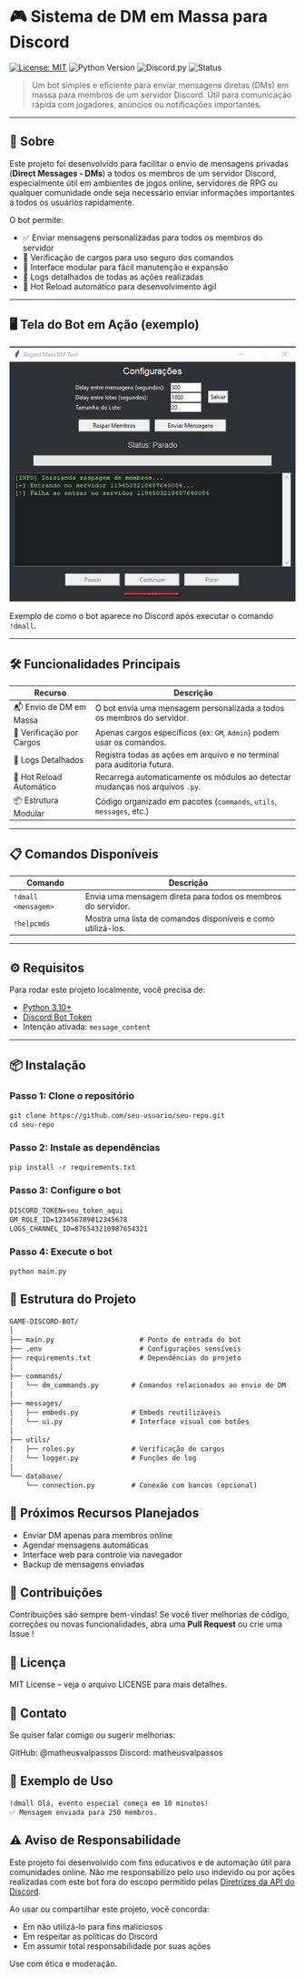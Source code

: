 # 🎮 Sistema de DM em Massa para Discord

[![License: MIT](https://img.shields.io/badge/License-MIT-yellow.svg)](https://opensource.org/licenses/MIT)
![Python Version](https://img.shields.io/badge/Python-3.10+-blue) 
![Discord.py](https://img.shields.io/badge/Discord.py-2.0+-dark_blue) 
![Status](https://img.shields.io/badge/Status-Stable-brightgreen) 

> Um bot simples e eficiente para enviar mensagens diretas (DMs) em massa para membros de um servidor Discord. Útil para comunicação rápida com jogadores, anúncios ou notificações importantes.

---

## 📌 Sobre

Este projeto foi desenvolvido para facilitar o envio de mensagens privadas (**Direct Messages - DMs**) a todos os membros de um servidor Discord, especialmente útil em ambientes de jogos online, servidores de RPG ou qualquer comunidade onde seja necessário enviar informações importantes a todos os usuários rapidamente.

O bot permite:
- ✅ Enviar mensagens personalizadas para todos os membros do servidor
- 🔐 Verificação de cargos para uso seguro dos comandos
- 🧩 Interface modular para fácil manutenção e expansão
- 📜 Logs detalhados de todas as ações realizadas
- 🔁 Hot Reload automático para desenvolvimento ágil

---

## 🖥️ Tela do Bot em Ação (exemplo)

![Bot em ação - Envio de DM](https://github.com/matheusvalpassos/Discord-MassDM/blob/main/massdm_func.png)

Exemplo de como o bot aparece no Discord após executar o comando `!dmall`.

---

## 🛠️ Funcionalidades Principais

| Recurso | Descrição |
|--------|-----------|
| 📬 Envio de DM em Massa | O bot envia uma mensagem personalizada a todos os membros do servidor. |
| 🔐 Verificação por Cargos | Apenas cargos específicos (ex: `GM`, `Admin`) podem usar os comandos. |
| 📝 Logs Detalhados | Registra todas as ações em arquivo e no terminal para auditoria futura. |
| 🔄 Hot Reload Automático | Recarrega automaticamente os módulos ao detectar mudanças nos arquivos `.py`. |
| 📦 Estrutura Modular | Código organizado em pacotes (`commands`, `utils`, `messages`, etc.) |

---

## 📋 Comandos Disponíveis

| Comando | Descrição |
|--------|-----------|
| `!dmall <mensagem>` | Envia uma mensagem direta para todos os membros do servidor. |
| `!helpcmds` | Mostra uma lista de comandos disponíveis e como utilizá-los. |

---

## ⚙️ Requisitos

Para rodar este projeto localmente, você precisa de:

- [Python 3.10+](https://www.python.org/downloads/) 
- [Discord Bot Token](https://discord.com/developers/applications) 
- Intenção ativada: `message_content`

---

## 📦 Instalação

### Passo 1: Clone o repositório

```
git clone https://github.com/seu-usuario/seu-repo.git 
cd seu-repo
```

### Passo 2: Instale as dependências

```
pip install -r requirements.txt
```

### Passo 3: Configure o bot

```
DISCORD_TOKEN=seu_token_aqui
GM_ROLE_ID=123456789012345678
LOGS_CHANNEL_ID=876543210987654321
```

### Passo 4: Execute o bot

```
python main.py
```

## 📁 Estrutura do Projeto

```
GAME-DISCORD-BOT/
│
├── main.py                     # Ponto de entrada do bot
├── .env                        # Configurações sensíveis
├── requirements.txt            # Dependências do projeto
│
├── commands/
│   └── dm_commands.py        # Comandos relacionados ao envio de DM
│
├── messages/
│   ├── embeds.py             # Embeds reutilizáveis
│   └── ui.py                 # Interface visual com botões
│
├── utils/
│   ├── roles.py              # Verificação de cargos
│   └── logger.py             # Funções de log
│
└── database/
    └── connection.py         # Conexão com bancos (opcional)
```

## 🧪 Próximos Recursos Planejados

- Enviar DM apenas para membros online
- Agendar mensagens automáticas
- Interface web para controle via navegador
- Backup de mensagens enviadas

## 🤝 Contribuições
Contribuições são sempre bem-vindas! Se você tiver melhorias de código, correções ou novas funcionalidades, abra uma **Pull Request** ou crie uma Issue !

## 📝 Licença
MIT License – veja o arquivo LICENSE para mais detalhes.

## 💬 Contato
Se quiser falar comigo ou sugerir melhorias:

GitHub: @matheusvalpassos
Discord: matheusvalpassos

## 🎯 Exemplo de Uso

```
!dmall Olá, evento especial começa em 10 minutos!
✅ Mensagem enviada para 250 membros.
```

## ⚠️ Aviso de Responsabilidade

Este projeto foi desenvolvido com fins educativos e de automação útil para comunidades online. Não me responsabilizo pelo uso indevido ou por ações realizadas com este bot fora do escopo permitido pelas [Diretrizes da API do Discord](https://discord.com/developers/docs/policies-security). 

Ao usar ou compartilhar este projeto, você concorda:
- Em não utilizá-lo para fins maliciosos
- Em respeitar as políticas do Discord
- Em assumir total responsabilidade por suas ações

Use com ética e moderação.



